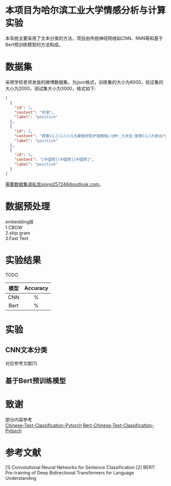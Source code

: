 # 本项目为哈尔滨工业大学情感分析与计算实验
本系统主要采用了文本分类的方法，项目由传统神经网络如CNN、RNN等和基于Bert预训练模型的方法构成。  

# 数据集
采用学校老师发放的微博数据集，为json格式，训练集的大小为8000，验证集的大小为2000，测试集大小为3000，格式如下:  
```json
[
  {
    "id": 1,
    "content": "天使",
    "label": "positive"
  },
  {
    "id": 2,
    "content": "致敬[心][心]小凡也要做好防护措施哦//@Mr_凡先生:致敬[心]大家出门记得戴口罩",
    "label": "positive"
  },
  {
    "id": 3,
    "content": "[中国赞][中国赞][中国赞]",
    "label": "positive"
  }
]
```
需要数据集请私信xiong257246@outlook.com。  

# 数据预处理
embedding层  
1.CBOW  
2.skip gram  
3.Fast Text




# 实验结果 
TODO

|模型|Accuracy|
|:---:|:---:|
|CNN|%|
|Bert|%|


# 实验
## CNN文本分类
对应参考文献[1]  


## 基于Bert预训练模型





# 致谢
部分内容参考  
[Chinese-Text-Classification-Pytorch](https://github.com/649453932/Chinese-Text-Classification-Pytorch)
[Bert-Chinese-Text-Classification-Pytorch](https://github.com/649453932/Bert-Chinese-Text-Classification-Pytorch)

# 参考文献
[1] Convolutional Neural Networks for Sentence Classification
[2] BERT: Pre-training of Deep Bidirectional Transformers for Language Understanding  




